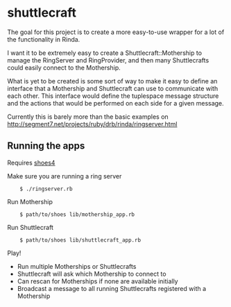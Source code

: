 shuttlecraft
==========

The goal for this project is to create a more easy-to-use wrapper for a lot of the functionality in Rinda. 

I want it to be extremely easy to create a Shuttlecraft::Mothership to manage the RingServer and RingProvider, and then many Shuttlecrafts could easily connect to the Mothership.

What is yet to be created is some sort of way to make it easy to define an interface that a Mothership and Shuttlecraft can use to communicate with each other. This interface would define the tuplespace message structure and the actions that would be performed on each side for a given message.

Currently this is barely more than the basic examples on http://segment7.net/projects/ruby/drb/rinda/ringserver.html


Running the apps
----------------

Requires [shoes4](https://github.com/shoes/shoes4)

Make sure you are running a ring server

        $ ./ringserver.rb
        
Run Mothership

        $ path/to/shoes lib/mothership_app.rb
        
Run Shuttlecraft

        $ path/to/shoes lib/shuttlecraft_app.rb
        
Play!

* Run multiple Motherships or Shuttlecrafts
* Shuttlecraft will ask which Mothership to connect to
* Can rescan for Motherships if none are available initially
* Broadcast a message to all running Shuttlecrafts registered with a Mothership
